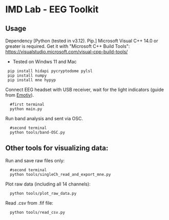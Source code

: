 # IMD Lab - EEG Toolkit
## Usage

Dependency 
[Python (tested in v3.12). Pip.]
Microsoft Visual C++ 14.0 or greater is required. Get it with "Microsoft C++ Build Tools": https://visualstudio.microsoft.com/visual-cpp-build-tools/
 - Tested on Windws 11 and Mac
```
 pip install hidapi pycryptodome pylsl
 pip install numpy
 pip install mne hypyp
```
Connect EEG headset with USB receiver, wait for the light indicators (guide from [Emotiv](https://emotiv.gitbook.io/emotivpro-v3/emotivpro-menu/pairing-your-eeg-headset-with-a-usb-receiver-dongle)). 

```
  #first terminal
  python main.py
```

Run band analysis and sent via OSC.

```
  #second terminal
  python tools/band-OSC.py
```

## Other tools for visualizing data: 

Run and save raw files only:

```
  #second terminal
  python tools/singleCh_read_and_export_mne.py
```

Plot raw data (including all 14 channels):

```
  python tools/plot_raw_data.py
```

Read .csv from .fif file:

```
  python tools/read_csv.py
```
